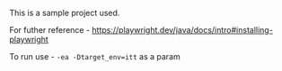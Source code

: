 
This is a sample project used.

For futher reference - https://playwright.dev/java/docs/intro#installing-playwright

To run use - `-ea -Dtarget_env=itt` as a param
